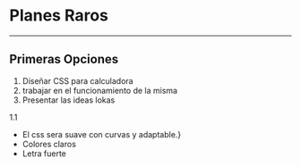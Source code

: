 # Planes Raros
---
## Primeras Opciones

1. Diseñar CSS para calculadora
2. trabajar en el funcionamiento de la misma
3. Presentar las ideas lokas

1.1 
- El css sera suave con curvas y adaptable.}
- Colores claros 
- Letra fuerte